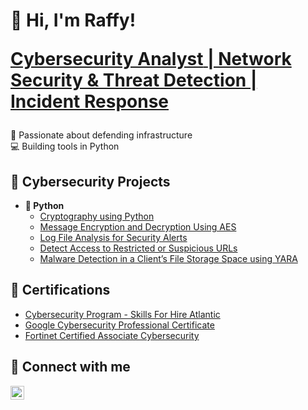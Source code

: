 <h1>👋 Hi, I'm Raffy! <br/>

<a href="https://github.com/raffyradan"> **Cybersecurity Analyst** </a><a href="https://www.linkedin.com/in/raffyradan/">| Network Security & Threat Detection | Incident Response</a></h1>
🔐 Passionate about defending infrastructure  
💻 Building tools in Python  
 

## 🚀 Cybersecurity Projects

- <b>🐍 Python</b>
  -  [Cryptography using Python](https://github.com/raffyradan/Cryptography-Python)
  -  [Message Encryption and Decryption Using AES](https://github.com/raffyradan/Message-Encryption-and-Decryption-Using-AES)
  -  [Log File Analysis for Security Alerts](https://github.com/raffyradan/Logfile-analysis-security)
  -  [Detect Access to Restricted or Suspicious URLs](https://github.com/raffyradan/Detect-suspicious-URL)
  -  [Malware Detection in a Client’s File Storage Space using YARA](https://github.com/raffyradan/Malware-file-detection-yara)

## 📜 Certifications

- [Cybersecurity Program - Skills For Hire Atlantic](https://github.com/raffyradan/skillsforhirecert)
- [Google Cybersecurity Professional Certificate](https://www.credly.com/badges/8be5f0d3-179f-4ecd-8467-0a2f855370e9)
- [Fortinet Certified Associate Cybersecurity](https://www.credly.com/badges/d9a9ae3b-8f6e-4cde-b8f4-4916339cd666)

## 🤳 Connect with me

[<img align="left" alt="JoshMadakor | LinkedIn" width="22px" src="https://cdn.jsdelivr.net/npm/simple-icons@v3/icons/linkedin.svg" />][linkedin]

[linkedin]: https://linkedin.com/in/raffyradan
